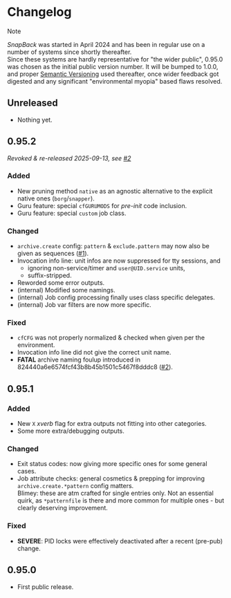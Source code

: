 # Changelog

>[!NOTE]
>*SnapBack* was started in April 2024 and has been in regular use on a number of systems since shortly thereafter.  
>Since these systems are hardly representative for "the wider public", 0.95.0 was chosen as the initial public version number.
It will be bumped to 1.0.0, and proper [Semantic Versioning](https://semver.org/spec/v2.0.0.html) used thereafter,
once wider feedback got digested and any significant "environmental myopia" based flaws resolved.

<!--
## VERSION
- Nothing yet.
### Added
### Changed
### Depracated
### Removed
### Fixed
### Security
### Contributors
-->

## Unreleased
- Nothing yet.


## 0.95.2

*Revoked & re-released 2025-09-13, see [#2][2]*

### Added
- New pruning method `native` as an agnostic alternative to the explicit native ones (`borg`/`snapper`).
- Guru feature: special `cfGURUMODS` for *pre-init* code inclusion.
- Guru feature: special `custom` job class.

### Changed
- `archive.create` config: `pattern` & `exclude.pattern` may now also be given as sequences ([#1][1]).
- Invocation info line: unit infos are now suppressed for tty sessions, and
  - ignoring non-service/timer and `user@UID.service` units,
  - suffix-stripped.
- Reworded some error outputs.
- (internal) Modified some namings.
- (internal) Job config processing finally uses class specific delegates.
- (internal) Job var filters are now more specific.

### Fixed
- `cfCFG` was not properly normalized & checked when given per the environment.
- Invocation info line did not give the correct unit name.
- **FATAL** archive naming foulup introduced in 824440a6e6574fcf43b8b45b1501c5467f8dddc8 ([#2][2]).


[1]: https://codeberg.org/rpnid/snapback/issues/1
[2]: https://codeberg.org/rpnid/snapback/issues/2


## 0.95.1

### Added
- New `X` *xverb* flag for extra outputs not fitting into other categories.
- Some more extra/debugging outputs.

### Changed
- Exit status codes: now giving more specific ones for some general cases.
- Job attribute checks: general cosmetics & prepping for improving `archive.create.*pattern` config matters.  
Blimey: these are atm crafted for single entries only. Not an essential quirk, as `*patternfile` is there and more common for multiple ones - but clearly deserving improvement.

### Fixed
- **SEVERE**: PID locks were effectively deactivated after a recent (pre-pub) change.


## 0.95.0
- First public release.

